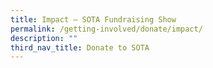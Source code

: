 ```yaml
---
title: Impact – SOTA Fundraising Show
permalink: /getting-involved/donate/impact/
description: ""
third_nav_title: Donate to SOTA
---
```

